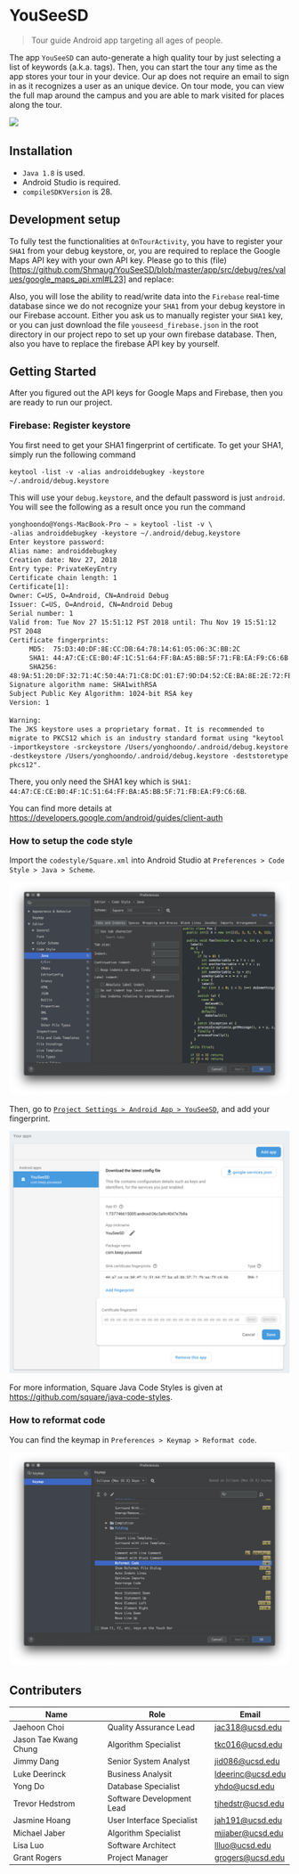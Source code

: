 # YouSeeSD

> Tour guide Android app targeting all ages of people.

The app `YouSeeSD` can auto-generate a high quality tour by just selecting a
list of keywords (a.k.a. tags). Then, you can start the tour any time as the app
stores your tour in your device. Our ap does not require an email to sign in as
it recognizes a user as an unique device. On tour mode, you can view the full map
around the campus and you are able to mark visited for places along the tour.

![](header.png)

## Installation

- `Java 1.8` is used.
- Android Studio is required.
- `compileSDKVersion` is 28.

## Development setup

To fully test the functionalities at `OnTourActivity`, you have to register your
`SHA1` from your debug keystore, or, you are required to replace the Google Maps API key
with your own API key. Please go to this (file)[https://github.com/Shmaug/YouSeeSD/blob/master/app/src/debug/res/values/google_maps_api.xml#L23] and replace:

Also, you will lose the ability to read/write data into the `Firebase` real-time database since
we do not recognize your `SHA1` from your debug keystore in our Firebase account. Either you ask us
to manually register your `SHA1` key, or you can just download the file `youseesd_firebase.json` in the root directory
in our project repo to set up your own firebase database. Then, also you have to replace the firebase API key by yourself.

## Getting Started

After you figured out the API keys for Google Maps and Firebase, then you are ready to run our project.

### Firebase: Register keystore

You first need to get your SHA1 fingerprint of certificate. To get your SHA1, simply run the following command

```
keytool -list -v -alias androiddebugkey -keystore ~/.android/debug.keystore
```

This will use your `debug.keystore`, and the default password is just `android`. You will see the following as a result once you run the command

```
yonghoondo@Yongs-MacBook-Pro ~ » keytool -list -v \
-alias androiddebugkey -keystore ~/.android/debug.keystore
Enter keystore password:
Alias name: androiddebugkey
Creation date: Nov 27, 2018
Entry type: PrivateKeyEntry
Certificate chain length: 1
Certificate[1]:
Owner: C=US, O=Android, CN=Android Debug
Issuer: C=US, O=Android, CN=Android Debug
Serial number: 1
Valid from: Tue Nov 27 15:51:12 PST 2018 until: Thu Nov 19 15:51:12 PST 2048
Certificate fingerprints:
	 MD5:  75:D3:40:DF:8E:CC:DB:64:78:14:61:05:06:3C:BB:2C
	 SHA1: 44:A7:CE:CE:B0:4F:1C:51:64:FF:BA:A5:BB:5F:71:FB:EA:F9:C6:6B
	 SHA256: 48:9A:51:20:DF:32:71:4C:50:4A:71:C8:DC:01:E7:9D:D4:52:CE:BA:8E:2E:72:FB:93:4A:67:46:58:5D:1A:4D
Signature algorithm name: SHA1withRSA
Subject Public Key Algorithm: 1024-bit RSA key
Version: 1

Warning:
The JKS keystore uses a proprietary format. It is recommended to migrate to PKCS12 which is an industry standard format using "keytool -importkeystore -srckeystore /Users/yonghoondo/.android/debug.keystore -destkeystore /Users/yonghoondo/.android/debug.keystore -deststoretype pkcs12".
```

There, you only need the SHA1 key which is `SHA1: 44:A7:CE:CE:B0:4F:1C:51:64:FF:BA:A5:BB:5F:71:FB:EA:F9:C6:6B`.

You can find more details at https://developers.google.com/android/guides/client-auth

### How to setup the code style

Import the `codestyle/Square.xml` into Android Studio at `Preferences > Code Style > Java > Scheme`.

![CodeStyleGuide](https://raw.githubusercontent.com/Shmaug/YouSeeSD/master/codestyle/codestyle.png)

Then, go to [`Project Settings > Android App > YouSeeSD`](https://console.firebase.google.com/u/0/project/youseesd-9ab46/settings/general/android:com.beep.youseesd), and add your fingerprint.

![FingerprintFirebase](https://raw.githubusercontent.com/Shmaug/YouSeeSD/master/screenshots/fingerprint_firebase.png)

For more information, Square Java Code Styles is given at https://github.com/square/java-code-styles.

### How to reformat code

You can find the keymap in `Preferences > Keymap > Reformat code`.

![FormatCodeGuide](https://raw.githubusercontent.com/Shmaug/YouSeeSD/master/codestyle/formatcode.png)

## Contributers
| Name | Role | Email |
|------|------|-------|
| Jaehoon Choi | Quality Assurance Lead | jac318@ucsd.edu |
| Jason Tae Kwang Chung | Algorithm Specialist | tkc016@ucsd.edu |
| Jimmy Dang | Senior System Analyst | jid086@ucsd.edu |
| Luke Deerinck | Business Analysit |	ldeerinc@ucsd.edu	|
| Yong Do | Database Specialist | yhdo@ucsd.edu|
| Trevor Hedstrom | Software Development Lead |	tjhedstr@ucsd.edu	|
| Jasmine Hoang |	User Interface Specialist | jah191@ucsd.edu	|
| Michael Jaber	| Algorithm Specialist | mjjaber@ucsd.edu |
| Lisa Luo | Software Architect | llluo@ucsd.edu |
| Grant Rogers | Project Manager | grogers@ucsd.edu |

